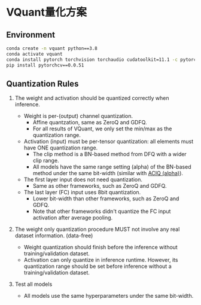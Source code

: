 # VQuant量化方案 
## Environment

```bash
conda create -n vquant python==3.8
conda activate vquant
conda install pytorch torchvision torchaudio cudatoolkit=11.1 -c pytorch -c nvidia
pip install pytorchcv==0.0.51
```


## Quantization Rules
1. The weight and activation should be quantized correctly when inference.
    - Weight is per-(output) channel quantization.
      - Affine quantzation, same as ZeroQ and GDFQ.
      - For all results of VQuant, we only set the min/max as the quantization range.
    - Activation (input) must be per-tensor quantization: all elements must have ONE quantization range.
      - The clip method is a BN-based method from DFQ with a wider clip range.
      - All models have the same range setting (alpha) of the BN-based method under the same bit-width (similar with [ACIQ (alpha)](https://github.com/submission2019/AnalyticalScaleForIntegerQuantization/blob/3246ee8cbfb747d7ef821c8cecc50283a73eaf92/pytorch_quantizer/quantization/qtypes/int_quantizer.py#L10)).
    - The first layer input does not need quantization. 
      - Same as other frameworks, such as ZeroQ and GDFQ.
    - The last layer (FC) input uses 8bit quantization. 
      - Lower bit-width than other frameworks, such as ZeroQ and GDFQ.
      - Note that other frameworks didn't quantize the FC input activation after average pooling.


2. The weight only quantization procedure MUST not involve any real dataset information. (data-free)
    - Weight quantization should finish before the inference without training/validation dataset.
    - Activation can only quantize in inference runtime. However, its quantization range should be set before inference without a training/validation dataset.

3. Test all models
    - All models use the same hyperparameters under the same bit-width.

